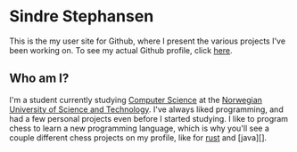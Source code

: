 # Sindre Stephansen
This is the my user site for Github, where I present the various projects I've been working on.
To see my actual Github profile, click [here][github].

[github]: https://github.com/kalkins


## Who am I?
I'm a student currently studying [Computer Science][] at the [Norwegian University of Science and Technology][ntnu].
I've always liked programming, and had a few personal projects even before I started studying. I like to program chess
to learn a new programming language, which is why you'll see a couple different chess projects on my profile, like for
[rust][] and [java][].

[ntnu]: http://www.ntnu.no
[computer science]: http://www.ntnu.edu/studies/mtdt
[rust]: java_chess
